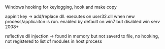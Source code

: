 Windows hooking for keylogging, hook and make copy

appinit key -> add/replace dll. executes on user32.dll when new process/applicaiton is run. enabled by default on win7 but disabled win serv 2008+

reflective dll injection -> found in memory but not saverd to file, no hooking, not registered to list of modules in host process
